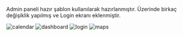 
Admin paneli hazır şablon kullanılarak hazırlanmıştır. Üzerinde birkaç değişiklik yapılmış ve Login ekranı eklenmiştir.



![calendar](https://user-images.githubusercontent.com/71348963/128923713-c3bd991c-cf57-47b2-bc20-5511226e1b21.jpeg)
![dashboard](https://user-images.githubusercontent.com/71348963/128923743-ad244efb-b99d-4093-bfc9-ad94c7b594ee.jpeg)
![login](https://user-images.githubusercontent.com/71348963/128923747-6325bd54-3295-4ede-9908-31125ae3d112.jpeg)
![maps](https://user-images.githubusercontent.com/71348963/128923750-5c1306eb-bd1f-4b16-af6d-e8018a341f97.jpeg)
